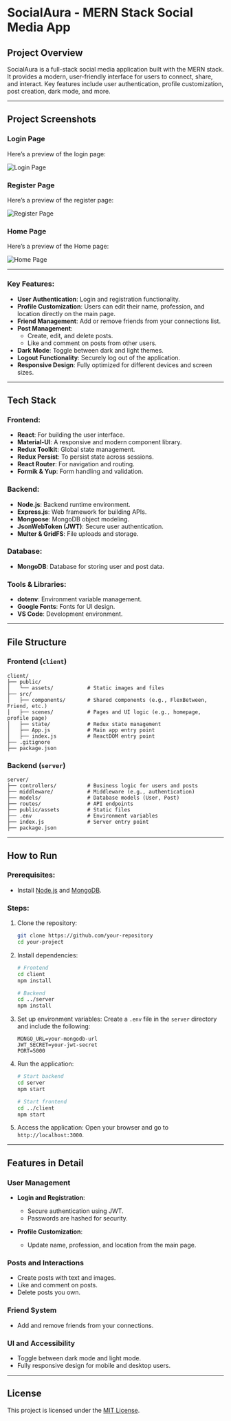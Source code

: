 # SocialAura - MERN Stack Social Media App

## Project Overview

SocialAura is a full-stack social media application built with the MERN stack. It provides a modern, user-friendly interface for users to connect, share, and interact. Key features include user authentication, profile customization, post creation, dark mode, and more.

---

## Project Screenshots

### Login Page

Here’s a preview of the login page:

![Login Page](client/public/assets/loginPage.png)

### Register Page

Here’s a preview of the register page:

![Register Page](client/public/assets/registerPage.png)

### Home Page

Here’s a preview of the Home page:

![Home Page](client/public/assets/HomePage.png)


---

### Key Features:

- **User Authentication**: Login and registration functionality.
- **Profile Customization**: Users can edit their name, profession, and location directly on the main page.
- **Friend Management**: Add or remove friends from your connections list.
- **Post Management**:
  - Create, edit, and delete posts.
  - Like and comment on posts from other users.
- **Dark Mode**: Toggle between dark and light themes.
- **Logout Functionality**: Securely log out of the application.
- **Responsive Design**: Fully optimized for different devices and screen sizes.

---

## Tech Stack

### Frontend:

- **React**: For building the user interface.
- **Material-UI**: A responsive and modern component library.
- **Redux Toolkit**: Global state management.
- **Redux Persist**: To persist state across sessions.
- **React Router**: For navigation and routing.
- **Formik & Yup**: Form handling and validation.

### Backend:

- **Node.js**: Backend runtime environment.
- **Express.js**: Web framework for building APIs.
- **Mongoose**: MongoDB object modeling.
- **JsonWebToken (JWT)**: Secure user authentication.
- **Multer & GridFS**: File uploads and storage.

### Database:

- **MongoDB**: Database for storing user and post data.

### Tools & Libraries:

- **dotenv**: Environment variable management.
- **Google Fonts**: Fonts for UI design.
- **VS Code**: Development environment.

---

## File Structure

### Frontend (`client`)

```
client/
├── public/
│   └── assets/           # Static images and files
├── src/
│   ├── components/       # Shared components (e.g., FlexBetween, Friend, etc.)
│   ├── scenes/           # Pages and UI logic (e.g., homepage, profile page)
│   ├── state/            # Redux state management
│   ├── App.js            # Main app entry point
│   ├── index.js          # ReactDOM entry point
├── .gitignore
├── package.json
```

### Backend (`server`)

```
server/
├── controllers/          # Business logic for users and posts
├── middleware/           # Middleware (e.g., authentication)
├── models/               # Database models (User, Post)
├── routes/               # API endpoints
├── public/assets         # Static files
├── .env                  # Environment variables
├── index.js              # Server entry point
├── package.json
```

---


## How to Run

### Prerequisites:

- Install [Node.js](https://nodejs.org/en/) and [MongoDB](https://www.mongodb.com/).

### Steps:

1. Clone the repository:

   ```bash
   git clone https://github.com/your-repository
   cd your-project
   ```

2. Install dependencies:

   ```bash
   # Frontend
   cd client
   npm install
   
   # Backend
   cd ../server
   npm install
   ```

3. Set up environment variables:
   Create a `.env` file in the `server` directory and include the following:

   ```env
   MONGO_URL=your-mongodb-url
   JWT_SECRET=your-jwt-secret
   PORT=5000
   ```

4. Run the application:

   ```bash
   # Start backend
   cd server
   npm start
   
   # Start frontend
   cd ../client
   npm start
   ```

5. Access the application:
   Open your browser and go to `http://localhost:3000`.

---

## Features in Detail

### User Management

- **Login and Registration**:
  - Secure authentication using JWT.
  - Passwords are hashed for security.

- **Profile Customization**:
  - Update name, profession, and location from the main page.

### Posts and Interactions

- Create posts with text and images.
- Like and comment on posts.
- Delete posts you own.

### Friend System

- Add and remove friends from your connections.

### UI and Accessibility

- Toggle between dark mode and light mode.
- Fully responsive design for mobile and desktop users.

---

## License

This project is licensed under the [MIT License](https://opensource.org/licenses/MIT).